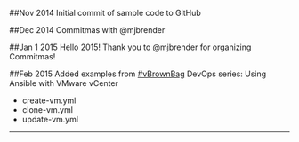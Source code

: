 ##Nov 2014
Initial commit of sample code to GitHub

##Dec 2014
Commitmas with @mjbrender

##Jan 1 2015
Hello 2015! Thank you to @mjbrender for organizing Commitmas!

##Feb 2015
Added examples from [#vBrownBag](http://professionalvmware.com "professionalvmware.com") DevOps series: Using Ansible with VMware vCenter

* create-vm.yml
* clone-vm.yml
* update-vm.yml

---

